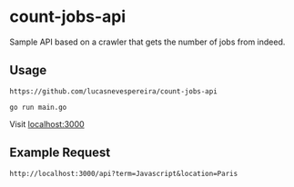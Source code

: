 # count-jobs-api

Sample API based on a crawler that gets the number of jobs from indeed.

## Usage

```
https://github.com/lucasnevespereira/count-jobs-api
```

```
go run main.go
```

Visit [localhost:3000](http://localhost:3000)

## Example Request

```
http://localhost:3000/api?term=Javascript&location=Paris
```

